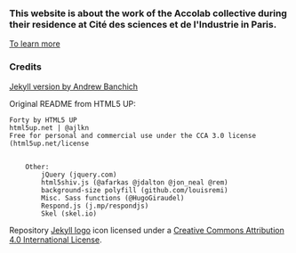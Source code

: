 ### This website is about the work of the Accolab collective during their residence at Cité des sciences et de l'Industrie in Paris.
[To learn more](http://www.cite-sciences.fr/fr/au-programme/lieux-ressources/carrefour-numerique2/living-lab/residences-museocamp/gestographie/)


### Credits


[Jekyll version by Andrew Banchich](https://andrewbanchich.github.io/forty-jekyll-theme/)

Original README from HTML5 UP:

```
Forty by HTML5 UP
html5up.net | @ajlkn
Free for personal and commercial use under the CCA 3.0 license (html5up.net/license


	Other:
		jQuery (jquery.com)
		html5shiv.js (@afarkas @jdalton @jon_neal @rem)
		background-size polyfill (github.com/louisremi)
		Misc. Sass functions (@HugoGiraudel)
		Respond.js (j.mp/respondjs)
		Skel (skel.io)
```



Repository [Jekyll logo](https://github.com/jekyll/brand) icon licensed under a [Creative Commons Attribution 4.0 International License](http://choosealicense.com/licenses/cc-by-4.0/).
